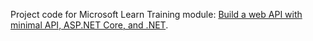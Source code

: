 Project code for Microsoft Learn Training module: [Build a web API with minimal API, ASP.NET Core, and .NET](https://learn.microsoft.com/en-us/training/modules/build-web-api-minimal-api/).